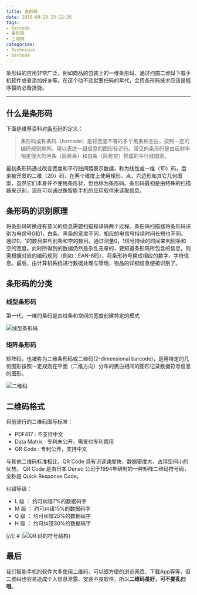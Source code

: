 ```yaml
---
title: 条形码
date: 2016-09-20 23:12:26
tags:
- Barcode
- 条形码
- 二维码
categories:
- Technique
- Barcode
---
```

条形码的应用非常广泛，例如商品的包装上的一维条形码、通过扫描二维码下载手机软件或者添加好友等。在这个动不动就要扫码的年代，会用条形码技术应该是程序猿的必备技能。

<!--more-->

---

## 什么是条形码

下面是维基百科对[条形码](https://en.wikipedia.org/wiki/Barcode)的定义：

> 条形码或称条码（barcode）是将宽度不等的多个黑条和空白，按照一定的编码规则排列，用以表达一组信息的图形标识符。常见的条形码是由反射率相差很大的黑条（简称条）和白条（简称空）排成的平行线图案。

最初条形码通过改变宽度和平行线间距表示数据，称为线性或一维（1D）码，后来被开发的二维（2D）码，在两个维度上使用矩形、点、六边形和其它几何图案，虽然它们本身并不使用条形状，但也称为条形码。条形码最初是由特殊的扫描器来识别，现在可以通过像智能手机的应用软件来读取信息。

## 条形码的识别原理

将条形码转换成有意义的信息需要扫描和译码两个过程。条形码扫描器将条形码识别为电信号0和1，白条、黑条的宽度不同，相应的电信号持续时间长短也不同。通过0，1的数目来判别条和空的数目。通过测量0，1信号持续的时间来判别条和空的宽度。此时所得到的数据仍然是杂乱无章的，要知道条形码所包含的信息，则需根据对应的编码规则（例如：EAN-8码），将条形符号换成相应的数字、字符信息。最后，由计算机系统进行数据处理与管理，物品的详细信息便被识别了。

## 条形码的分类

### 线型条形码

第一代，一维的条码是由线条和空间的宽度创建特定的模式

![线型条形码](/images/barcode/1D.PNG "线型条形码")

### 矩阵条形码

矩阵码，也被称为二维条形码或二维码(2-dimensional barcode)，是用特定的几何图形按照一定规则在平面（二维方向）分布的黑白相间的图形记录数据符号信息的图形。

![二维码](/images/barcode/2D.PNG "二维码")

## 二维码格式

目前流行的二维码国际标准：

* PDF417 : 不支持中文
* Data Matrix : 专利未公开，需支付专利费用
* QR Code : 专利公开，支持中文

与其他二维码标准相比，QR Code 具有识读速度快、数据密度大、占用空间小的优势。
QR Code 是由日本 Denso 公司于1994年研制的一种矩阵二维码符号码，全称是 Quick Response Code。

纠错等级：
* L 级 ： 约可纠错7%的数据码字
* M 级 ： 约可纠错15%的数据码字
* Q 级 ： 约可纠错25%的数据码字
* H 级 ： 约可纠错30%的数据码字

[comment]: # (国家也发布了相应的技术标准:GB/T 18284—2000 快速响应矩阵码，下图是该标准规定的 QR 码的符号结构。)
[//]: # (![QR 码的符号结构](/images/barcode/gbt-18284-2000-qrcode符号结构.PNG "QR 码的符号结构"))

## 最后

我们智能手机的软件大多使用二维码，可以很方便的浏览网页、下载App等等，但二维码也容易造成个人信息泄露、安装不良软件，所以**二维码虽好，可不要乱扫哦**。
